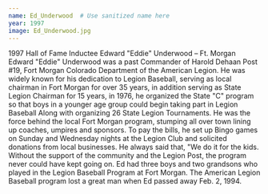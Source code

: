 ```yaml
---
name: Ed_Underwood  # Use sanitized name here
year: 1997
image: Ed_Underwood.jpg
---
```


1997 Hall of Fame Inductee Edward "Eddie" Underwood – Ft. Morgan
Edward "Eddie" Underwood was a past Commander of Harold Dehaan Post #19, Fort Morgan
Colorado Department of the American Legion. He was widely known for his dedication to Legion
Baseball, serving as local chairman in Fort Morgan for over 35 years, in addition serving as State Legion
Chairman for 15 years, in 1976, he organized the State "C" program so that boys in a younger age
group could begin taking part in Legion Baseball Along with organizing 26 State Legion Tournaments.
He was the force behind the local Fort Morgan program, stumping all over town lining up coaches,
umpires and sponsors. To pay the bills, he set up Bingo games on Sunday and Wednesday nights at the
Legion Club and solicited donations from local businesses. He always said that, "We do it for the kids.
Without the support of the community and the Legion Post, the program never could have kept going
on.
Ed had three boys and two grandsons who played in the Legion Baseball Program at Fort Morgan. The
American Legion Baseball program lost a great man when Ed passed away Feb. 2, 1994.